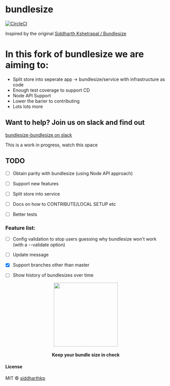 # bundlesize
[![CircleCI](https://circleci.com/gh/bundlesize/bundlesize.svg?style=svg)](https://circleci.com/gh/bundlesize/bundlesize)

Inspired by the original [Siddharth Kshetrapal / Bundlesize](https://github.com/siddharthkp/bundlesize)

# In this fork of bundlesize we are aiming to:
- Split store into seperate app -> bundlesize/service with infrastructure as code
- Enough test coverage to support CD
- Node API Support
- Lower the barier to contributing
- Lots lots more


## Want to help? Join us on slack and find out
[bundlesize-bundlesize on slack](https://join.slack.com/t/bundlesize-bundlesize/shared_invite/enQtMzUwNjYxNTMwMzcyLWE5NGI4MzZjMjM4MTRlYzllOTMwYzIzZWNjM2MyMjBmMzNjNGM0ZGVhODc2YjFkNzIwMzNkYjk3NzE0MjZkOTc)


This is a work in progress, watch this space
## TODO
- [ ] Obtain parity with bundlesize (using Node API approach)
- [ ] Support new features
- [ ] Split store into service
- [ ] Docs on how to CONTRIBUTE/LOCAL SETUP etc
- [ ] Better tests


### Feature list:
- [ ] Config validation to stop users guessing why bundlesize won't work (with a --validate option)
- [ ] Update message
- [x] Support branches other than master
- [ ] Show history of bundlesizes over time



<p align="center">
  <img src="https://cdn.rawgit.com/bundlesize/bundlesize/master/art/logo.png" height="200px">
  <br><br>
  <b>Keep your bundle size in check</b>
  <br>
</p>


#### License

MIT © [siddharthkp](https://github.com/siddharthkp)
